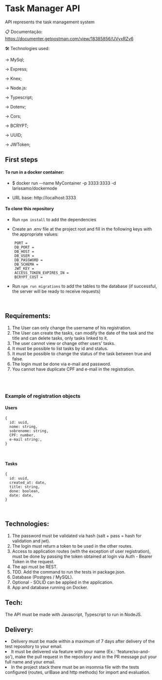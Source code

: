 # Task Manager API
 API represents the task management system

📋 Documentação: https://documenter.getpostman.com/view/18385856/UVyxRZv6


🛠️ Technologies used:

→ MySql;

→ Express;

→ Knex;

→ Node.js:

→ Typescript;

→ Dotenv;

→ Cors;

→ BCRYPT;

→ UUID;

→ JWToken;


## First steps

#### To run in a docker container:
 - $ docker run --name MyContainer -p 3333:3333 -d larissamo/dockernode
* URL base: http://localhost:3333


#### To clone this repository
* Run `npm install` to add the dependencies
* Create an .env file at the project root and fill in the following keys with the appropriate values:
   ```
    PORT =
    DB_PORT =
    DB_HOST = 
    DB_USER = 
    DB_PASSWORD = 
    DB_SCHEMA = 
    JWT_KEY = 
    ACCESS_TOKEN_EXPIRES_IN = 
    BCRYPT_COST = 

   ```

* Run `npm run migrations` to add the tables to the database (if successful, the server will be ready to receive requests) 

<br/>



## Requirements:

<ol>
  <li> The User can only change the username of his registration. </li>
  <li> The User can create the tasks, can modify the date of the task and the title and can delete tasks, only tasks linked to it. </li>
  <li> The user cannot view or change other users' tasks. </li>
  <li> It must be possible to list tasks by id and status. </li>
  <li> It must be possible to change the status of the task between true and false. </li>
  <li> The login must be done via e-mail and password. </li>
  <li> You cannot have duplicate CPF and e-mail in the registration. </li>
</ol>
<br><br>

### Example of registration objects

#### Users 

```
{
  id: uuid,
  nome: string, 
  sobrenome: string,
  CPF: number,
  e-mail string:,
}
```

<br>

#### Tasks

```
{
  id: uuid,
  created_at: date,
  title: string,
  done: boolean,
  date: date,
} 
```

<br>

## Technologies:

<ol> 
  <li> The password must be validated via hash (salt + pass = hash for validation and jwt).  </li>
  <li> The login must return a token to be used in the other routes.  </li>
  <li> Access to application routes (with the exception of user registration), must be done by passing the token obtained at login via Auth - Bearer Token in the request.  </li>
  <li> The api must be REST.  </li>
  <li> TDD. Add the command to run the tests in package.json.</li>
  <li> Database (Postgres / MySQL).  </li>
  <li> Optional - SOLID can be applied in the application.  </li>
  <li> App and database running on Docker.  </li>
</ol>

## Tech:

<p style="text-align: justify;"> The API must be made with Javascript, Typescript to run in NodeJS. </p>

## Delivery: 

<li> Delivery must be made within a maximum of 7 days after delivery of the test repository to your email.  </li>
<li> It must be delivered via feature with your name (Ex.: 'feature/so-and-so'), make the pull request in the repository and in the PR message put your full name and your email.  </li>
<li> In the project stack there must be an insomnia file with the tests configured (routes, urlBase and http methods) for import and evaluation.  </li>



